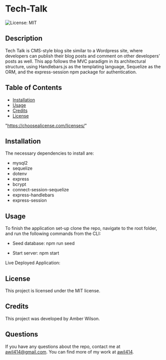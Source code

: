 # Tech-Talk
![License: MIT](https://img.shields.io/badge/License-MIT-yellow.svg)

## Description
Tech Talk is CMS-style blog site similar to a Wordpress site, where developers can publish their blog posts and comment on other developers’ posts as well. This app follows the MVC paradigm in its architectural structure, using Handlebars.js as the templating language, Sequelize as the ORM, and the express-session npm package for authentication.

## Table of Contents
* [Installation](#Installation)
* [Usage](#Usage)
* [Credits](#Credits)
* [License](#License)

 "https://choosealicense.com/licenses/" 


## Installation
The necessary dependencies to install are:

* mysql2
* sequelize
* dotenv
* express
* bcrypt
* connect-session-sequelize
* express-handlebars
* express-session

## Usage
To finish the application set-up clone the repo, navigate to the root folder, and run the following commands from the CLI:

* Seed database: 
npm run seed

* Start server:
npm start 

Live Deployed Application:


## License
      
  This project is licensed under the MIT license.

## Credits
This project was developed by Amber Wilson.


## Questions

If you have any questions about the repo, contact me at awil414@gmail.com. 
You can find more of my work at [awil414](https://github.com/awil414/).
